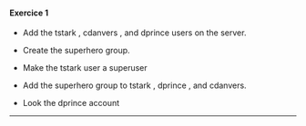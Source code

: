 #### Exercice 1
- Add the tstark , cdanvers , and dprince users on the server.

- Create the superhero group.

- Make the tstark user a superuser

- Add the superhero group to tstark , dprince , and cdanvers.

- Look the dprince account
-------------------------------------------